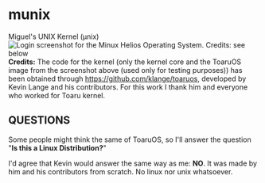 # munix
Miguel's UNIX Kernel (μnix)
![Login screenshot for the Minux Helios Operating System. Credits: see below](http://i.imgur.com/YayfmDP.png)
**Credits:** The code for the kernel (only the kernel core and the ToaruOS image from the screenshot above (used only for testing purposes)) has been obtained through https://github.com/klange/toaruos, developed by Kevin Lange and his contributors. For this work I thank him and everyone who worked for Toaru kernel.

**QUESTIONS**
-------------
Some people might think the same of ToaruOS, so I'll answer the question "**Is this a Linux Distribution?**"

I'd agree that Kevin would answer the same way as me: **NO**. It was made by him and his contributors from scratch. No linux nor unix whatsoever.

